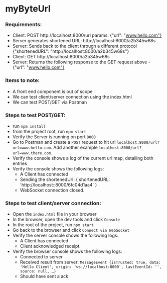 # myByteUrl

### Requirements:
- Client: POST http://localhost:8000/url params: {"url": "www.hello.com"}
- Server generates shortened URL: http://localhost:8000/a2b345w68s
- Server: Sends back to the client through a different protocol {"shortenedURL": "http://localhost:8000/a2b345w68s"}
- Client: GET http://localhost:8000/a2b345w68s
- Server: Returns the following response to the GET request above - {"url": "www.hello.com"}

### Items to note:
- A front end component is out of scope
- We can test client/server connection using the index.html
- We can test POST/GET via Postman

### Steps to test POST/GET:
- run `npm install`
- from the project root, run `npm start`
- Verify the Server is running on port `8000`
- Go to Postman and create a `POST` request to hit url `localhost:8000/url?url=www.hello.com`. Add another example `localhost:8000/url?url=www.there.com`.
- Verify the console shows a log of the current url map, detailing both entries
- Verify the console shows the following logs:
  - A Client has connected
  - Sending the shortenedUrl:  { shortenedURL: 'http://localhost::8000/6fc04d1aa4' }
  - WebSocket connection closed.
 
### Steps to test client/server connection:
- Open the `index.html` file in your browser
- In the browser, open the dev tools and click `Console`
- In the root of the project, run `npm start`
- Go back to the browser and click `Connect via WebSocket`
- Verify the server console shows the following logs:
  - A Client has connected
  - Client acknowledged receipt.
- Verify the browser console shows the following logs:
  - Connected to server
  - Received result from server: `MessageEvent {isTrusted: true, data: 'Hello Client', origin: 'ws://localhost:8000', lastEventId: '', source: null, …}`
  - Should have sent a ack 
